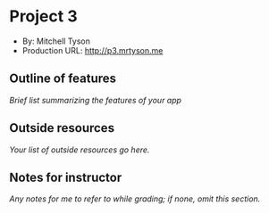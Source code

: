 # Project 3

- By: Mitchell Tyson
- Production URL: <http://p3.mrtyson.me>

## Outline of features

_Brief list summarizing the features of your app_

## Outside resources

_Your list of outside resources go here._

## Notes for instructor

_Any notes for me to refer to while grading; if none, omit this section._

